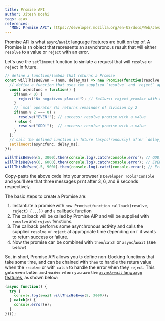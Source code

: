 ```yaml
---
title: Promise API
author: Jitesh Doshi
tags: ajax
references:
  "MDN: Promise API": https://developer.mozilla.org/en-US/docs/Web/JavaScript/Reference/Global_Objects/Promise
---
```


Promise API is what `async`/`await` language features are built on top of. A Promise is an object that represents an asynchronous result that will either `resolve` to a value or `reject` with an error.

Let's use the `setTimeout` function to simlate a request that will `resolve` or `reject` in future.

```javascript
// define a function/lambda that returns a Promise
const willThisBeEven = (num, delay_ms) => new Promise(function(resolve, reject) { // the Promise's callback receives `resolve` and `reject` callbacks
  // define a function that uses the supplied `resolve` and `reject` appropriately
  const asyncfunc = function() {
    if(num < 0) {
      reject("No negatives please!"); // failure: reject promise with error
    }
    // `mod` operator (%) returns remainder of division by 2
    if(num % 2 === 0) {
      resolve("EVEN!"); // success: resolve promise with a value
    } else {
      resolve("ODD!");  // success: resolve promise with a value
    }
  };
  // call the defined function in future (asynchronously) after `delay_ms` milliseconds
  setTimeout(asyncfunc, delay_ms);
});

willThisBeEven(5, 3000).then(console.log).catch(console.error); // ODD!
willThisBeEven(6, 6000).then(console.log).catch(console.error); // EVEN!
willThisBeEven(-5, 9000).then(console.log).catch(console.error); // Error: No negatives please!
```

Copy-paste the above code into your browser's `Developer Tools`>`Console` and you'll see that three messages print after 3, 6, and 9 seconds respectively.

The basic steps to create a Promise are:

1. Instantiate a promise with `new Promise(function callback(resolve, reject) {...})` and a callback function
2. The callback will be called by Promise AIP and will be supplied with `resolve` and `reject` functions.
3. The callback performs some asynchronous activity and calls the supplied `resolve` or `reject` at appropriate time depending on if it wants to return success or failure.
4. Now the promise can be combined with `then`/`catch` or `async`/`await` (see below)

So, in short, Promise API allows you to define non-blocking functions that take some time, and can be chained with `then` to handle the return value when the `resolve` or with `catch` to handle the error when they `reject`. This gets even better and easier when you use the [`async`/`await` language features](../async-await), as shown below:

```javascript
(async function() {
  try {
    console.log(await willThisBeEven(5, 3000));
  } catch(e) {
    console.error(e);
  }
})();
```
